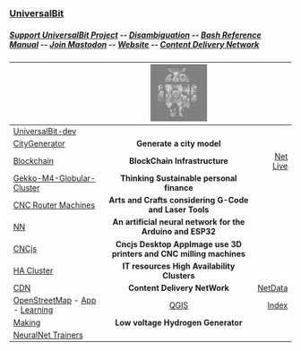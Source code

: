 ### [UniversalBit](https://github.com/universalbit-dev) 

##### [Support UniversalBit Project](https://github.com/universalbit-dev/universalbit-dev/tree/main/support) -- [Disambiguation](https://en.wikipedia.org/wiki/Wikipedia:Disambiguation) -- [Bash Reference Manual](https://www.gnu.org/software/bash/manual/html_node/index.html) -- [Join Mastodon](https://mastodon.social/invite/wTHp2hSD) -- [Website](https://www.universalbit.it/) -- [Content Delivery Network](https://universalbitcdn.it/)
|    | <img src="https://github.com/universalbit-dev/universalbit-dev/blob/main/docs/assets/images/avatar_unbt.png" width="40%"></img> |  |
|--------------|:-----:|-----------:|
| [UniversalBit-dev](https://github.com/universalbit-dev/universalbit-dev) | | |
| [CityGenerator](https://github.com/universalbit-dev/CityGenerator)     | <strong>Generate a city model</strong> | |
| [Blockchain](https://github.com/universalbit-dev/universalbit-dev/tree/main/blockchain/bitcoin)    |  <strong>BlockChain Infrastructure</strong>  | [Net](https://bitnodes.io/nodes/network-map/) [Live](https://bitnodes.io/nodes/live-map/)| 
| [Gekko-M4-Globular-Cluster](https://github.com/universalbit-dev/gekko-m4)    | <strong>Thinking Sustainable personal finance</strong> ||
| [CNC Router Machines](https://github.com/universalbit-dev/cnc-router-machines)  |<strong>Arts and Crafts considering G-Code and Laser Tools</strong> | |
| [NN](https://github.com/universalbit-dev/universalbit-dev/tree/main/ann)    |<strong>An artificial neural network for the Arduino and ESP32 </strong> | |
| [CNCjs](https://github.com/universalbit-dev/cncjs/blob/master/README.md)    |<strong>Cncjs Desktop AppImage  use 3D printers and CNC milling machines</strong> | |
| [HA Cluster](https://github.com/universalbit-dev/HArmadillium/blob/main/HArmadillium.md)       |  <strong>IT resources High Availability Clusters</strong> | |
| [CDN](https://github.com/universalbit-dev/universalbit-dev/tree/main/cdn) | <strong>Content Delivery NetWork</strong> | [NetData](https://universalbitcdn.it/spaces/content-delivery-network/rooms/local/nodes#metrics_correlation=false&after=-900&before=0&utc=Europe%2FRome&offset=%2B2&timezoneName=Amsterdam%2C%20Berlin%2C%20Bern%2C%20Rome%2C%20Stockholm%2C%20Vienna&modal=&modalTab=&modalParams=&selectedIntegrationCategory=deploy.operating-systems&force_play=false&local--chartName-val=menu_system_submenu_cpu&local-nodesView-nodeIdToGo-val=menu_Live) |
| [OpenStreetMap](https://github.com/universalbit-dev/iD) - [App](https://oyster-app-c5dox.ondigitalocean.app) - [Learning](https://learnosm.org/it/beginner/start-osm/)    | [QGIS](https://github.com/qgis/QGIS) | [Index](https://ubuntu.qgis.org/ubuntu/) |
| [Making](https://github.com/universalbit-dev/universalbit-dev/tree/main/making/images/)    | <strong>Low voltage Hydrogen Generator</strong>| |
| [NeuralNet Trainers](https://github.com/universalbit-dev/convnetjs)    |  |  |
